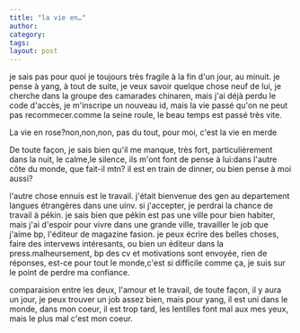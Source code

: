 ```yaml
---
title: "la vie en…"
author:
category: 
tags: 
layout: post
---
```

je sais pas pour quoi je toujours très fragile à la fin d'un jour, au minuit. je pense à yang, à tout de suite, je veux savoir quelque chose neuf de lui, je cherche dans la groupe des camarades chinaren, mais j'ai déjà perdu le code d'accès, je m'inscripe un nouveau id, mais la vie passé qu'on ne peut pas recommecer.comme la seine roule, le beau temps est passé très vite. 

La vie en rose?non,non,non, pas du tout, pour moi, c'est la vie en merde

De toute façon, je sais bien qu'il me manque, très fort, particulièrement dans la nuit, le calme,le silence, ils m'ont font de pense à lui:dans l'autre côte du monde, que fait-il mtn? il est en train de dinner, ou bien pense à moi aussi?

l'autre chose ennuis est le travail. j'était bienvenue des gen au departement langues étrangères dans une uinv. si j'accepter, je perdrai la chance de travail à pékin. je sais bien que pékin est pas une ville pour bien habiter, mais j'ai d'espoir pour vivre dans une grande ville, travailler le job que j'aime bp, l'éditeur de magazine fasion. je peux écrire des belles choses, faire des intervews intéresants,  ou bien un éditeur dans la press.malheursement, bp des cv et motivations sont envoyée, rien de réponses, est-ce pour tout le monde,c'est si difficile comme ça, je suis sur le point de perdre ma confiance.

comparaision entre les deux, l'amour et le travail, de toute façon, il y aura un jour, je peux trouver un job assez bien, mais pour yang, il est uni dans le monde, dans mon coeur, il est trop tard, les lentilles font mal aux mes yeux, mais le plus mal c'est mon coeur.

